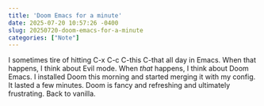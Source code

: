 ```yaml
---
title: 'Doom Emacs for a minute'
date: 2025-07-20 10:57:26 -0400
slug: 20250720-doom-emacs-for-a-minute
categories: ["Note"]
---
```


I sometimes tire of hitting C-x C-c C-this C-that all day in Emacs. When that happens, I think about Evil mode. When _that_ happens, I think about Doom Emacs. I installed Doom this morning and started merging it with my config. It lasted a few minutes. Doom is fancy and refreshing and ultimately frustrating. Back to vanilla.
